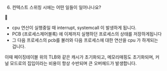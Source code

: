 6. 컨텍스트 스위칭 시에는 어떤 일들이 일어나나요?

🎈

- cpu 연산이 실행중일 때 interrupt, systemcall 이 발생하게 됩니다.
- PCB (프로세스제어블록) 에 이제까지 실행하던 프로세스의 상태를 저장하게됩니다
- 그 다음 프로세스의 pcb를 불러와 다음 프로세스에 대한 연산을 cpu 가 하게되는 겁니다.

이때 페이징테이블 위의 TLB와 같은 캐시가 초기화되고, 메모리매핑도 초기화되며, 커널 모드로의 집입이라는 비용이 항상 수반되며 큰 오버헤드가 발생합니다.





